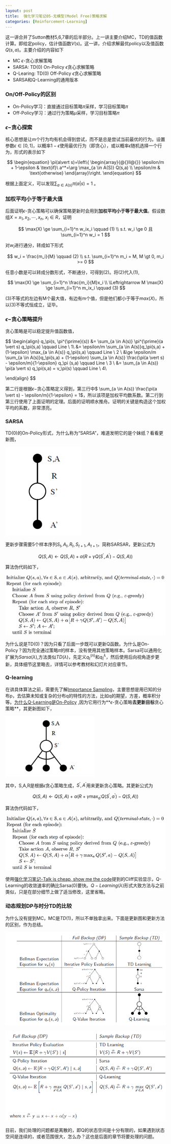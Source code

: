 ```yaml
---
layout: post
title:  强化学习笔记05-无模型(Model Free)策略求解
categories: [Reinforcement-Learning]
---
```


这一讲合并了Sutton教材5,6,7章的后半部分。上一讲主要介绍MC，TD的值函数计算。即给定policy，估计值函数$V(s)$。这一讲，介绍求解最优policy以及值函数$Q(s,a)$。主要介绍的内容如下

* MC $\epsilon$-贪心求解策略
* SARSA: TD(0) On-Policy $\epsilon$贪心求解策略
* Q-Learing: TD(0) Off-Policy $\epsilon$贪心求解策略
* SARSA和Q-Learning的通用版本



### On/Off-Policy的区别

* On-Policy学习：直接通过目标策略$\pi$采样，学习目标策略$\pi$
* Off-Policy学习：通过行为策略$\mu$采样，学习目标策略$\pi$

### $\epsilon-$贪心探索

核心思想是让m个行为均有机会得到尝试，而不是总是尝试当前最优的行为。设置参数$\epsilon \in [0,1]$，以概率$1-\epsilon$使用最优行为（即贪心），或以概率$\epsilon$随机选择一个行为，形式的表示如下

$$
\begin{equation}
  \pi(a\vert s)=\left\{
  \begin{array}{@{}ll@{}}
   \epsilon/m + 1-\epsilon & \text{if}\ a^*=\arg \max_{a \in A(S)} Q(s,a) \\
    \epsilon/m & \text{otherwise}
  \end{array}\right.
\end{equation}
$$

根据上面定义，可以发现$\sum_{a \in  A(s)} \pi(a \vert s) = 1$ 。

### 加权平均小于等于最大值

后面证明$\epsilon$-贪心策略可以确保策略更新时会用到**加权平均小于等于最大值**。假设数组$X={x_1,x_2,\cdots, x_n}, \  x_i \in R$，证明

$$
\max(X) \ge \sum_{i=1}^n w_ix_i \qquad (1) \\
s.t.  w_i \ge 0  且 \sum_{i=1}^n w_i = 1
$$

对$w_i$进行通分，转成如下形式

$$
w_i = \frac{m_i}{M} \qquad (2) \\
s.t. \sum_{i=1}^n m_i = M, M \gt 0, m_i >= 0
$$

任意小数是可以转成分数形式，不断通分，可得到(2)。将(2)代入(1),

$$
\max(X) \ge \sum_{i=1}^n \frac{m_i}{M}x_i  \\
\Leftrightarrow M \max(X) \ge \sum_{i=1}^n m_ix_i \qquad (3)
$$

(3)不等式的左边有M个最大值，有边有m个值，但是他们都小于等于$max(X)$，所以(3)不等式恒成立，证毕。



### $\epsilon-$贪心策略提升

贪心策略是可以稳定提升值函数值，

$$
\begin{align}
q_\pi(s, \pi^{\prime}(s))
	&= \sum_{a \in A(s)} \pi^{\prime}(a \vert s) q_\pi(s,a)  \qquad Line \ 1\\
	&= \epsilon/m \sum_{a \in A(s)}q_\pi(s,a) + (1-\epsilon) \max_{a \in A(s)} q_\pi(s,a)  \qquad Line \ 2 \\
	&\ge \epsilon/m \sum_{a \in A(s)}q_\pi(s,a)  + (1-\epsilon) \sum_{a \in A(s)} \frac{\pi(a \vert s) - \epsilon/m}{1-\epsilon} q_\pi (s,a)  \qquad Line \ 3 \\
	&= \sum_{a \in A(s)} \pi(a \vert s) q_\pi(s,a) = v_\pi(s)  \qquad Line \ 4\\

\end{align}
$$

第二行是根据$\epsilon-$贪心策略定义得到，第三行中$ \sum_{a \in A(s)} \frac{\pi(a \vert s) - \epsilon/m}{1-\epsilon} = 1$，所以该项是加权平均数系数。第二行到第三行使用了上面证明的定理。后面的证明顺水推舟。证明的关键是构造这个加权平均的系数，非常漂亮。

### SARSA

TD(0)的On-Policy形式，为什么称为“SARSA”，难道发明它的是个妹纸？看看更新图，

![](/img/sarsa_back_up_diagram.png)

更新步骤需要5个样本序列$S_t,A_t,R_t,S_{t+1},A_{t+1}$，简称SARSAR，更新公式为

$$
Q(S,A) \leftarrow Q(S,A) + \alpha(R + \gamma Q(S^\prime, A^\prime) - Q(S,A))
$$

算法伪代码如下，

![](/img/sarsa_algo.png)

为什么说是TD(0)？因为只看了后面一步既可以更新Q函数。为什么是On-Policy？因为完全通过策略$\pi$的样本，没有使用其他策略样本。Sarsa可以通用化扩展为$Sarsa(\lambda)$,方法类似$TD(\lambda)$，先定义$q^{(n)}_t$和$q_t^{\lambda}$，然后使用后向视角逐步更新，具体细节这里略去，详情可以参考教材和幻灯片对应章节。



### Q-learning

在讲具体算法之前，需要先了解[Importance Sampling](https://www.youtube.com/watch?v=S3LAOZxGcnk)，主要思想是用已知的分布p，去估算未知或复杂的分布q的特性的方法，比如q的期望，方差，概率积分等。[为什么Q-Learning是On-Policy](https://groups.google.com/forum/#!topic/rl-list/4Efnr0gXhAU0) ,因为它用行为**$\epsilon$-贪心策略**去更新目标**贪心策略**，其更新图如下，

![](/img/q_learning_back_up_diagram.png)

其中，S,A,R是根据$\epsilon$贪心策略生成，$S^\prime,A^\prime$用来更新贪心策略。其更新公式为

$$
Q(S,A) \leftarrow Q(S,A) + \alpha(R+\gamma \max_{a^\prime}Q(S^\prime,a^\prime) - Q(S,A))
$$

算法伪代码如下，

![](/img/q_learning_algo.png)

使用[强化学习笔记-Talk is cheap, show me the code](http://bourneli.github.io/reinforcement-learning/2017/10/14/rl-learning-00-code-practice.html)提到的Cliff实验显示，Q-Learning的收敛速率的确比Sarsa(0)要快。$Q-Learning(\lambda)$形式大致方法与之前类似，只是在部分细节上做了适当修改，这里省略。



### 动态规划DP与时分TD的比较

为什么没有提到MC，MC是$TD(1)$，所以不单独拿出来。下面是更新图和更新方法的区别，作为总结。

![](/img/dp_td_back_up.png "更新策略示意图")

![](/img/dp_td_update.png "更新算法对比")



目前，我们处理的问题都是离散的，即Q的状态空间是十分有限的，如果遇到状态空间是连续的，或者范围很大，怎么办？这也是后面的章节将要处理的问题。
